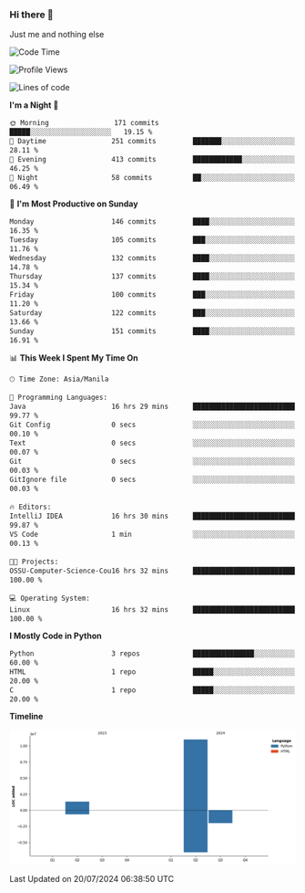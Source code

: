 ### Hi there 👋

Just me and nothing else


<!--START_SECTION:waka-->
![Code Time](http://img.shields.io/badge/Code%20Time-516%20hrs%202%20mins-blue)

![Profile Views](http://img.shields.io/badge/Profile%20Views-6-blue)

![Lines of code](https://img.shields.io/badge/From%20Hello%20World%20I%27ve%20Written-12.3%20million%20lines%20of%20code-blue)

**I'm a Night 🦉** 

```text
🌞 Morning                171 commits         █████░░░░░░░░░░░░░░░░░░░░   19.15 % 
🌆 Daytime                251 commits         ███████░░░░░░░░░░░░░░░░░░   28.11 % 
🌃 Evening                413 commits         ████████████░░░░░░░░░░░░░   46.25 % 
🌙 Night                  58 commits          ██░░░░░░░░░░░░░░░░░░░░░░░   06.49 % 
```
📅 **I'm Most Productive on Sunday** 

```text
Monday                   146 commits         ████░░░░░░░░░░░░░░░░░░░░░   16.35 % 
Tuesday                  105 commits         ███░░░░░░░░░░░░░░░░░░░░░░   11.76 % 
Wednesday                132 commits         ████░░░░░░░░░░░░░░░░░░░░░   14.78 % 
Thursday                 137 commits         ████░░░░░░░░░░░░░░░░░░░░░   15.34 % 
Friday                   100 commits         ███░░░░░░░░░░░░░░░░░░░░░░   11.20 % 
Saturday                 122 commits         ███░░░░░░░░░░░░░░░░░░░░░░   13.66 % 
Sunday                   151 commits         ████░░░░░░░░░░░░░░░░░░░░░   16.91 % 
```


📊 **This Week I Spent My Time On** 

```text
🕑︎ Time Zone: Asia/Manila

💬 Programming Languages: 
Java                     16 hrs 29 mins      █████████████████████████   99.77 % 
Git Config               0 secs              ░░░░░░░░░░░░░░░░░░░░░░░░░   00.10 % 
Text                     0 secs              ░░░░░░░░░░░░░░░░░░░░░░░░░   00.07 % 
Git                      0 secs              ░░░░░░░░░░░░░░░░░░░░░░░░░   00.03 % 
GitIgnore file           0 secs              ░░░░░░░░░░░░░░░░░░░░░░░░░   00.03 % 

🔥 Editors: 
IntelliJ IDEA            16 hrs 30 mins      █████████████████████████   99.87 % 
VS Code                  1 min               ░░░░░░░░░░░░░░░░░░░░░░░░░   00.13 % 

🐱‍💻 Projects: 
OSSU-Computer-Science-Cou16 hrs 32 mins      █████████████████████████   100.00 % 

💻 Operating System: 
Linux                    16 hrs 32 mins      █████████████████████████   100.00 % 
```

**I Mostly Code in Python** 

```text
Python                   3 repos             ███████████████░░░░░░░░░░   60.00 % 
HTML                     1 repo              █████░░░░░░░░░░░░░░░░░░░░   20.00 % 
C                        1 repo              █████░░░░░░░░░░░░░░░░░░░░   20.00 % 
```



**Timeline**

![Lines of Code chart](https://raw.githubusercontent.com/brutist/brutist/main/assets/bar_graph.png)


 Last Updated on 20/07/2024 06:38:50 UTC
<!--END_SECTION:waka-->
